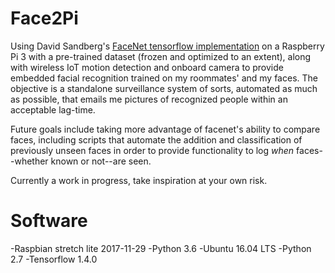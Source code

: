 # Face2Pi
Using David Sandberg's [FaceNet tensorflow implementation](https://github.com/davidsandberg/facenet) on a Raspberry Pi 3 with a pre-trained dataset (frozen and optimized to an extent), along with wireless IoT motion detection and onboard camera to provide embedded facial recognition trained on my roommates' and my faces. The objective is a standalone surveillance system of sorts, automated as much as possible, that emails me pictures of recognized people within an acceptable lag-time.           

Future goals include taking more advantage of facenet's ability to compare faces, including scripts that automate the addition and classification of previously unseen faces in order to provide functionality to log *when* faces--whether known or not--are seen.

Currently a work in progress, take inspiration at your own risk.

# Software
-Raspbian stretch lite 2017-11-29
    -Python 3.6
-Ubuntu 16.04 LTS
    -Python 2.7
-Tensorflow 1.4.0
